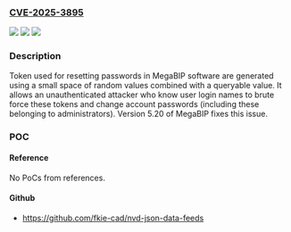 ### [CVE-2025-3895](https://cve.mitre.org/cgi-bin/cvename.cgi?name=CVE-2025-3895)
![](https://img.shields.io/static/v1?label=Product&message=MegaBIP&color=blue)
![](https://img.shields.io/static/v1?label=Version&message=0%3C%3D%205.19%20&color=brighgreen)
![](https://img.shields.io/static/v1?label=Vulnerability&message=CWE-334%20Small%20Space%20of%20Random%20Values&color=brighgreen)

### Description

Token used for resetting passwords in MegaBIP software are generated using a small space of random values combined with a queryable value. It allows an unauthenticated attacker who know user login names to brute force these tokens and change account passwords (including these belonging to administrators). Version 5.20 of MegaBIP fixes this issue.

### POC

#### Reference
No PoCs from references.

#### Github
- https://github.com/fkie-cad/nvd-json-data-feeds

